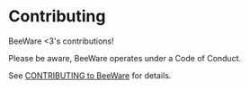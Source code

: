 # Contributing

BeeWare <3's contributions! 

Please be aware, BeeWare operates under a Code of Conduct. 

See [CONTRIBUTING to BeeWare](https://beeware.org/contributing) for details.

